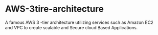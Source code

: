 # AWS-3tire-architecture
A famous AWS 3 -tier architecture utilizing services such as Amazon EC2 and VPC to create scalable and Secure cloud Based Applications.

